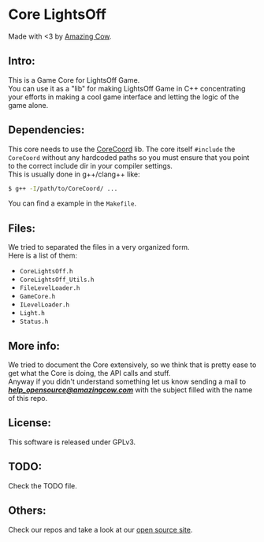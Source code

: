 Core LightsOff 
====
Made with <3 by [Amazing Cow](http://www.amazingcow.com).

<!-- ####################################################################### -->

## Intro:

This is a Game Core for LightsOff Game.   
You can use it as a "lib" for making LightsOff Game in C++ concentrating 
your efforts in making a cool game interface and letting the logic of the 
game alone.


<!-- ####################################################################### -->

## Dependencies:

This core needs to use the [CoreCoord](http://www.github.com/amazingcow/CoreCoord) 
lib. The core itself ```#include``` the ```CoreCoord``` without any hardcoded paths
so you must ensure that you point to the correct include dir in your compiler settings.   
This is usually done in g++/clang++ like:

```bash
$ g++ -I/path/to/CoreCoord/ ...
```

You can find a example in the ```Makefile```.


<!-- ####################################################################### -->

## Files:

We tried to separated the files in a very organized form.   
Here is a list of them:

* ```CoreLightsOff.h```
* ```CoreLightsOff_Utils.h```
* ```FileLevelLoader.h```
* ```GameCore.h```
* ```ILevelLoader.h```
* ```Light.h```
* ```Status.h```


<!-- ####################################################################### -->

## More info:

We tried to document the Core extensively, so we think that is pretty ease to 
get what the Core is doing, the API calls and stuff.   
Anyway if you didn't understand something let us know sending a mail to 
***help_opensource@amazingcow.com***  with the subject filled with the
name of this repo.


<!-- ####################################################################### -->

## License:
This software is released under GPLv3.


<!-- ####################################################################### -->

## TODO:
Check the TODO file.


<!-- ####################################################################### -->

## Others:
Check our repos and take a look at our [open source site](http://opensource.amazingcow.com).
